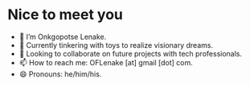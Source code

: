# Nice to meet you

- 👋 I’m Onkgopotse Lenake.
- 🌱 Currently tinkering with toys to realize visionary dreams.
- 💞️ Looking to collaborate on future projects with tech professionals. 
- 📫 How to reach me: OFLenake [at] gmail [dot] com.
- 😄 Pronouns: he/him/his.

<!---
- 👀 Currently specializing in retail and business banking systems at Absa Group.
oflgggh/oflgggh is a ✨ special ✨ repository because its `README.md` (this file) appears on your GitHub profile.
You can click the Preview link to take a look at your changes.
--->
